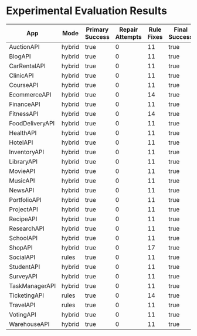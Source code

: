 # Experimental Evaluation Results

| App | Mode | Primary Success | Repair Attempts | Rule Fixes | Final Success | Duration (s) | Error |
|-----|------|----------------|----------------|-------------|----------------|---------------|-------|
| AuctionAPI | hybrid | true | 0 | 11 | true | 0.00 |  |
| BlogAPI | hybrid | true | 0 | 11 | true | 0.00 |  |
| CarRentalAPI | hybrid | true | 0 | 11 | true | 0.00 |  |
| ClinicAPI | hybrid | true | 0 | 11 | true | 0.00 |  |
| CourseAPI | hybrid | true | 0 | 11 | true | 0.00 |  |
| EcommerceAPI | hybrid | true | 0 | 14 | true | 0.00 |  |
| FinanceAPI | hybrid | true | 0 | 11 | true | 0.00 |  |
| FitnessAPI | hybrid | true | 0 | 14 | true | 0.00 |  |
| FoodDeliveryAPI | hybrid | true | 0 | 11 | true | 0.00 |  |
| HealthAPI | hybrid | true | 0 | 11 | true | 0.00 |  |
| HotelAPI | hybrid | true | 0 | 11 | true | 0.00 |  |
| InventoryAPI | hybrid | true | 0 | 11 | true | 0.00 |  |
| LibraryAPI | hybrid | true | 0 | 11 | true | 0.00 |  |
| MovieAPI | hybrid | true | 0 | 11 | true | 0.00 |  |
| MusicAPI | hybrid | true | 0 | 11 | true | 0.00 |  |
| NewsAPI | hybrid | true | 0 | 11 | true | 0.00 |  |
| PortfolioAPI | hybrid | true | 0 | 11 | true | 0.00 |  |
| ProjectAPI | hybrid | true | 0 | 11 | true | 0.00 |  |
| RecipeAPI | hybrid | true | 0 | 11 | true | 0.00 |  |
| ResearchAPI | hybrid | true | 0 | 11 | true | 0.00 |  |
| SchoolAPI | hybrid | true | 0 | 11 | true | 0.00 |  |
| ShopAPI | hybrid | true | 0 | 17 | true | 0.00 |  |
| SocialAPI | rules | true | 0 | 11 | true | 0.00 |  |
| StudentAPI | hybrid | true | 0 | 11 | true | 0.00 |  |
| SurveyAPI | hybrid | true | 0 | 11 | true | 0.00 |  |
| TaskManagerAPI | hybrid | true | 0 | 11 | true | 0.00 |  |
| TicketingAPI | rules | true | 0 | 14 | true | 0.00 |  |
| TravelAPI | rules | true | 0 | 11 | true | 0.00 |  |
| VotingAPI | hybrid | true | 0 | 11 | true | 0.00 |  |
| WarehouseAPI | hybrid | true | 0 | 11 | true | 0.00 |  |
